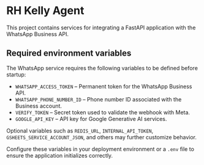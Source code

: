 # RH Kelly Agent

This project contains services for integrating a FastAPI application with the WhatsApp Business API.

## Required environment variables

The WhatsApp service requires the following variables to be defined before startup:

- `WHATSAPP_ACCESS_TOKEN` – Permanent token for the WhatsApp Business API.
- `WHATSAPP_PHONE_NUMBER_ID` – Phone number ID associated with the Business account.
- `VERIFY_TOKEN` – Secret token used to validate the webhook with Meta.
- `GOOGLE_API_KEY` – API key for Google Generative AI services.

Optional variables such as `REDIS_URL`, `INTERNAL_API_TOKEN`, `GSHEETS_SERVICE_ACCOUNT_JSON`, and others may further customize behavior.

Configure these variables in your deployment environment or a `.env` file to ensure the application initializes correctly.
